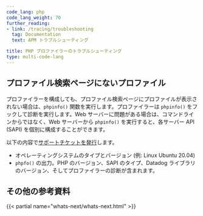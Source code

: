 ```yaml
---
code_lang: php
code_lang_weight: 70
further_reading:
- link: /tracing/troubleshooting
  tag: Documentation
  text: APM トラブルシューティング

title: PHP プロファイラーのトラブルシューティング
type: multi-code-lang
---
```


## プロファイル検索ページにないプロファイル

プロファイラーを構成しても、プロファイル検索ページにプロファイルが表示されない場合は、`phpinfo()` 関数を実行します。プロファイラーは `phpinfo()` をフックして診断を実行します。Web サーバーに問題がある場合は、コマンドラインからではなく、Web サーバーから `phpinfo()` を実行すると、各サーバー API (SAPI) を個別に構成することができます。

以下の内容で[サポートチケットを発行][1]します。

- オペレーティングシステムのタイプとバージョン (例: Linux Ubuntu 20.04)
- `phpfo()` の出力。PHP のバージョン、SAPI のタイプ、Datadog ライブラリのバージョン、そしてプロファイラーの診断が含まれます。


## その他の参考資料

{{< partial name="whats-next/whats-next.html" >}}


[1]: /ja/help/
